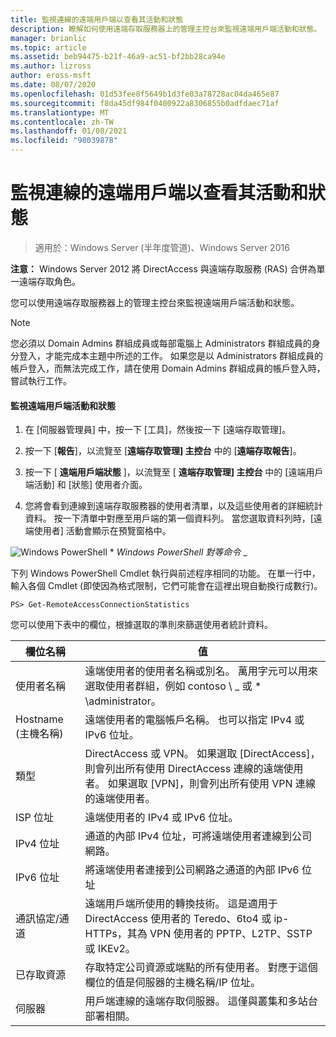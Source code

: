 ```yaml
---
title: 監視連線的遠端用戶端以查看其活動和狀態
description: 瞭解如何使用遠端存取服務器上的管理主控台來監視遠端用戶端活動和狀態。
manager: brianlic
ms.topic: article
ms.assetid: beb94475-b21f-46a9-ac51-bf2bb28ca94e
ms.author: lizross
author: eross-msft
ms.date: 08/07/2020
ms.openlocfilehash: 01d53fee8f5649b1d3fe03a78728ac04da465e87
ms.sourcegitcommit: f8da45df984f0400922a8306855b0adfdaec71af
ms.translationtype: MT
ms.contentlocale: zh-TW
ms.lasthandoff: 01/08/2021
ms.locfileid: "98039878"
---
```

# <a name="monitor-connected-remote-clients-for-activity-and-status"></a>監視連線的遠端用戶端以查看其活動和狀態

>適用於：Windows Server (半年度管道)、Windows Server 2016

**注意：** Windows Server 2012 將 DirectAccess 與遠端存取服務 (RAS) 合併為單一遠端存取角色。

您可以使用遠端存取服務器上的管理主控台來監視遠端用戶端活動和狀態。

> [!NOTE]
> 您必須以 Domain Admins 群組成員或每部電腦上 Administrators 群組成員的身分登入，才能完成本主題中所述的工作。 如果您是以 Administrators 群組成員的帳戶登入，而無法完成工作，請在使用 Domain Admins 群組成員的帳戶登入時，嘗試執行工作。

#### <a name="to-monitor-remote-client-activity-and-status"></a>監視遠端用戶端活動和狀態

1.  在 [伺服器管理員] 中，按一下 [工具]，然後按一下 [遠端存取管理]。

2.  按一下 [**報告**]，以流覽至 [**遠端存取管理] 主控台** 中的 [**遠端存取報告**]。

3.  按一下 [ **遠端用戶端狀態** ]，以流覽至 [ **遠端存取管理] 主控台** 中的 [遠端用戶端活動] 和 [狀態] 使用者介面。

4.  您將會看到連線到遠端存取服務器的使用者清單，以及這些使用者的詳細統計資料。 按一下清單中對應至用戶端的第一個資料列。 當您選取資料列時，[遠端使用者] 活動會顯示在預覽窗格中。

![Windows PowerShell ](../../../media/Monitor-connected-remote-clients-for-activity-and-status/PowerShellLogoSmall.gif) * *_<em>Windows PowerShell 對等命令</em>_* _

下列 Windows PowerShell Cmdlet 執行與前述程序相同的功能。 在單一行中，輸入各個 Cmdlet (即使因為格式限制，它們可能會在這裡出現自動換行成數行)。

```
PS> Get-RemoteAccessConnectionStatistics
```

您可以使用下表中的欄位，根據選取的準則來篩選使用者統計資料。

|欄位名稱|值|
|-------|-----|
|使用者名稱|遠端使用者的使用者名稱或別名。 萬用字元可以用來選取使用者群組，例如 contoso \\ _ 或 \* \administrator。|
|Hostname (主機名稱)|遠端使用者的電腦帳戶名稱。 也可以指定 IPv4 或 IPv6 位址。|
|類型|DirectAccess 或 VPN。 如果選取 [DirectAccess]，則會列出所有使用 DirectAccess 連線的遠端使用者。 如果選取 [VPN]，則會列出所有使用 VPN 連線的遠端使用者。|
|ISP 位址|遠端使用者的 IPv4 或 IPv6 位址。|
|IPv4 位址|通道的內部 IPv4 位址，可將遠端使用者連線到公司網路。|
|IPv6 位址|將遠端使用者連接到公司網路之通道的內部 IPv6 位址|
|通訊協定/通道|遠端用戶端所使用的轉換技術。 這是適用于 DirectAccess 使用者的 Teredo、6to4 或 ip-HTTPs，其為 VPN 使用者的 PPTP、L2TP、SSTP 或 IKEv2。|
|已存取資源|存取特定公司資源或端點的所有使用者。 對應于這個欄位的值是伺服器的主機名稱/IP 位址。|
|伺服器|用戶端連線的遠端存取伺服器。 這僅與叢集和多站台部署相關。|





